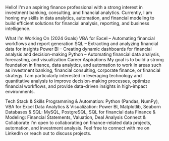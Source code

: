 Hello! I'm an aspiring finance professional with a strong interest in investment banking, consulting, and financial analytics. Currently, I am honing my skills in data analytics, automation, and financial modeling to build efficient solutions for financial analysis, reporting, and business intelligence.

What I’m Working On (2024 Goals)
VBA for Excel – Automating financial workflows and report generation
SQL – Extracting and analyzing financial data for insights
Power BI – Creating dynamic dashboards for financial analysis and decision-making
Python – Automating financial data analysis, forecasting, and visualization
Career Aspirations
My goal is to build a strong foundation in finance, data analytics, and automation to work in areas such as investment banking, financial consulting, corporate finance, or financial strategy. I am particularly interested in leveraging technology and quantitative analysis to improve decision-making processes, optimize financial workflows, and provide data-driven insights in high-impact environments.

Tech Stack & Skills
Programming & Automation: Python (Pandas, NumPy), VBA for Excel
Data Analytics & Visualization: Power BI, Matplotlib, Seaborn
Databases & SQL: MySQL, PostgreSQL, SQL for financial data
Finance & Modeling: Financial Statements, Valuation, Deal Analysis
Connect & Collaborate
I’m open to collaborating on finance-related data projects, automation, and investment analysis. Feel free to connect with me on LinkedIn or reach out to discuss projects.

